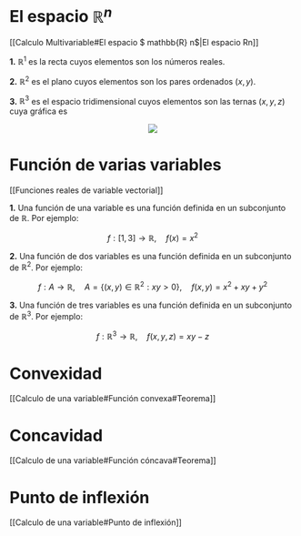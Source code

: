 
# El espacio $\mathbb{R}^n$

[[Calculo Multivariable#El espacio $ mathbb{R} n$|El espacio Rn]]

**1.** $\mathbb{R}^1$ es la recta cuyos elementos son los números reales.

**2.** $\mathbb{R}^2$ es el plano cuyos elementos son los pares ordenados $(x, y)$.

**3.** $\mathbb{R}^3$ es el espacio tridimensional cuyos elementos son las ternas $(x, y, z)$ cuya gráfica es

<div style="text-align: center;">
	<figure>
    <img src="https://aga.frba.utn.edu.ar/wp-content/uploads/2016/08/081316_0002_PruebaMathT4.png">
    <figcaption></figcaption>
    </figure>
</div>

# Función de varias variables

[[Funciones reales de variable vectorial]]


**1.** Una función de una variable es una función definida en un subconjunto de $\mathbb{R}$. Por ejemplo:

$$
f : [1, 3] \to \mathbb{R}, \quad f(x) = x^2
$$

**2.** Una función de dos variables es una función definida en un subconjunto de $\mathbb{R}^2$. Por ejemplo:

$$
f : A \to \mathbb{R}, \quad A = \{(x, y) \in \mathbb{R}^2 : xy > 0\}, \quad f(x, y) = x^2 + xy + y^2
$$

**3.** Una función de tres variables es una función definida en un subconjunto de $\mathbb{R}^3$. Por ejemplo:

$$
f : \mathbb{R}^3 \to \mathbb{R}, \quad f(x, y, z) = xy - z
$$
# Convexidad
[[Calculo de una variable#Función convexa#Teorema]]

# Concavidad
[[Calculo de una variable#Función cóncava#Teorema]]

# Punto de inflexión
[[Calculo de una variable#Punto de inflexión]]

